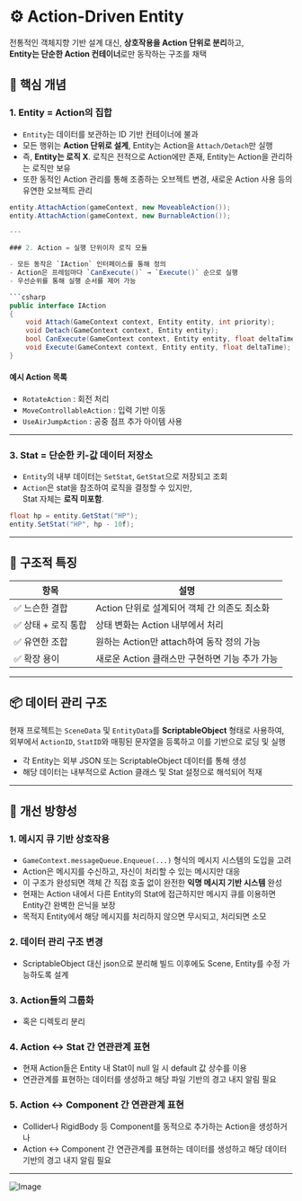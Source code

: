 # ⚙️ Action-Driven Entity
전통적인 객체지향 기반 설계 대신, **상호작용을 Action 단위로 분리**하고,  
**Entity는 단순한 Action 컨테이너**로만 동작하는 구조를 채택

## 📌 핵심 개념

### 1. Entity = Action의 집합
- `Entity`는 데이터를 보관하는 ID 기반 컨테이너에 불과
- 모든 행위는 **Action 단위로 설계**, Entity는 Action을 `Attach/Detach`만 실행
- 즉, **Entity는 로직 X**. 로직은 전적으로 Action에만 존재, Entity는 Action을 관리하는 로직만 보유
- 또한 동적인 Action 관리를 통해 조종하는 오브젝트 변경, 새로운 Action 사용 등의 유연한 오브젝트 관리

```csharp
entity.AttachAction(gameContext, new MoveableAction());
entity.AttachAction(gameContext, new BurnableAction());

---

### 2. Action = 실행 단위이자 로직 모듈

- 모든 동작은 `IAction` 인터페이스를 통해 정의
- Action은 프레임마다 `CanExecute()` → `Execute()` 순으로 실행
- 우선순위를 통해 실행 순서를 제어 가능

```csharp
public interface IAction
{
    void Attach(GameContext context, Entity entity, int priority);
    void Detach(GameContext context, Entity entity);
    bool CanExecute(GameContext context, Entity entity, float deltaTime);
    void Execute(GameContext context, Entity entity, float deltaTime);
}
```

#### 예시 Action 목록

- `RotateAction` : 회전 처리
- `MoveControllableAction` : 입력 기반 이동
- `UseAirJumpAction` : 공중 점프 추가 아이템 사용

---

### 3. Stat = 단순한 키-값 데이터 저장소

- `Entity`의 내부 데이터는 `SetStat`, `GetStat`으로 저장되고 조회
- `Action`은 stat을 참조하여 로직을 결정할 수 있지만,  
  Stat 자체는 **로직 미포함**.

```csharp
float hp = entity.GetStat("HP");
entity.SetStat("HP", hp - 10f);
```

---

## 🧩 구조적 특징

| 항목             | 설명                                           |
|------------------|------------------------------------------------|
| ✅ 느슨한 결합    | Action 단위로 설계되어 객체 간 의존도 최소화 |
| ✅ 상태 + 로직 통합 | 상태 변화는 Action 내부에서 처리               |
| ✅ 유연한 조합    | 원하는 Action만 attach하여 동작 정의 가능     |
| ✅ 확장 용이      | 새로운 Action 클래스만 구현하면 기능 추가 가능 |

---

## 📦 데이터 관리 구조

현재 프로젝트는 `SceneData` 및 `EntityData`를 **ScriptableObject** 형태로 사용하여,  
외부에서 `ActionID`, `StatID`와 매핑된 문자열을 등록하고 이를 기반으로 로딩 및 실행

- 각 Entity는 외부 JSON 또는 ScriptableObject 데이터를 통해 생성
- 해당 데이터는 내부적으로 Action 클래스 및 Stat 설정으로 해석되어 적재

---

## 🔄 개선 방향성

### 1. 메시지 큐 기반 상호작용
- `GameContext.messageQueue.Enqueue(...)` 형식의 메시지 시스템의 도입을 고려
- Action은 메시지를 수신하고, 자신이 처리할 수 있는 메시지만 대응
- 이 구조가 완성되면 객체 간 직접 호출 없이 완전한 **익명 메시지 기반 시스템** 완성
- 현재는 Action 내에서 다른 Entity의 Stat에 접근하지만 메시지 큐를 이용하면 Entity간 완벽한 은닉을 보장
- 목적지 Entity에서 해당 메시지를 처리하지 않으면 무시되고, 처리되면 소모

### 2. 데이터 관리 구조 변경 
- ScriptableObject 대신 json으로 분리해 빌드 이후에도 Scene, Entity를 수정 가능하도록 설계

### 3. Action들의 그룹화
- 혹은 디렉토리 분리

### 4. Action <-> Stat 간 연관관계 표현
- 현재 Action들은 Entity 내 Stat이 null 일 시 default 값 상수를 이용
- 연관관계를 표현하는 데이터를 생성하고 해당 파일 기반의 경고 내지 알림 필요

### 5. Action <-> Component 간 연관관계 표현
- Collider나 RigidBody 등 Component를 동적으로 추가하는 Action을 생성하거나
- Action <-> Component 간 연관관계를 표현하는 데이터를 생성하고 해당 데이터 기반의 경고 내지 알림 필요

---

![Image](https://github.com/user-attachments/assets/83bd39e0-254a-4cde-97bd-45dbe1f7dfdd)



